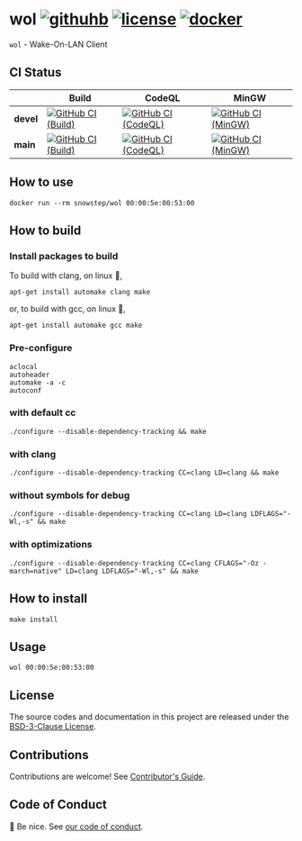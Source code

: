 # wol [![githuhb][github-repo-image]][github-repo-url] [![license][license-image]][license-url] [![docker][docker-image]][docker-url]

`wol` - Wake-On-LAN Client

## CI Status

| | Build | CodeQL | MinGW |
| ---- | ---- | ---- | ---- |
| **devel** | [![GitHub CI (Build)][github-devel-build-image]][github-devel-build-url] | [![GitHub CI (CodeQL)][github-devel-codeql-image]][github-devel-codeql-url] | [![GitHub CI (MinGW)][github-devel-mingw-image]][github-devel-mingw-url] |
| **main** | [![GitHub CI (Build)][github-main-build-image]][github-main-build-url] | [![GitHub CI (CodeQL)][github-main-codeql-image]][github-main-codeql-url] | [![GitHub CI (MinGW)][github-main-mingw-image]][github-main-mingw-url] |

## How to use

```shell
docker run --rm snowstep/wol 00:00:5e:00:53:00
```

## How to build

### Install packages to build

To build with clang, on linux :penguin:,

```shell
apt-get install automake clang make
```

or, to build with gcc, on linux :penguin:,

```shell
apt-get install automake gcc make
```

### Pre-configure

```shell
aclocal
autoheader
automake -a -c
autoconf
```

### with default cc

```shell
./configure --disable-dependency-tracking && make
```

### with clang

```shell
./configure --disable-dependency-tracking CC=clang LD=clang && make
```

### without symbols for debug

```shell
./configure --disable-dependency-tracking CC=clang LD=clang LDFLAGS="-Wl,-s" && make
```

### with optimizations

```shell
./configure --disable-dependency-tracking CC=clang CFLAGS="-Oz -march=native" LD=clang LDFLAGS="-Wl,-s" && make
```

## How to install

```shell
make install
```

## Usage

```shell
wol 00:00:5e:00:53:00
```

## License

The source codes and documentation in this project are released under the [BSD-3-Clause License](https://github.com/kei-g/wol/blob/main/COPYING).

## Contributions

Contributions are welcome! See [Contributor's Guide](https://github.com/kei-g/wol/blob/main/CONTRIBUTING.md).

## Code of Conduct

:clap: Be nice. See [our code of conduct](https://github.com/kei-g/wol/blob/main/CODE_OF_CONDUCT.md).

[docker-image]:https://img.shields.io/docker/v/snowstep/wol?logo=docker
[docker-url]:https://hub.docker.com/r/snowstep/wol
[github-devel-build-image]:https://github.com/kei-g/wol/actions/workflows/build.yml/badge.svg?branch=devel
[github-devel-build-url]:https://github.com/kei-g/wol/actions/workflows/build.yml?query=branch%3Adevel
[github-devel-codeql-image]:https://github.com/kei-g/wol/actions/workflows/codeql.yml/badge.svg?branch=devel
[github-devel-codeql-url]:https://github.com/kei-g/wol/actions/workflows/codeql.yml?query=branch%3Adevel
[github-devel-mingw-image]:https://github.com/kei-g/wol/actions/workflows/mingw.yml/badge.svg?branch=devel
[github-devel-mingw-url]:https://github.com/kei-g/wol/actions/workflows/mingw.yml?query=branch%3Adevel
[github-main-build-image]:https://github.com/kei-g/wol/actions/workflows/build.yml/badge.svg?branch=main
[github-main-build-url]:https://github.com/kei-g/wol/actions/workflows/build.yml?query=branch%3Amain
[github-main-codeql-image]:https://github.com/kei-g/wol/actions/workflows/codeql.yml/badge.svg?branch=main
[github-main-codeql-url]:https://github.com/kei-g/wol/actions/workflows/codeql.yml?query=branch%3Amain
[github-main-mingw-image]:https://github.com/kei-g/wol/actions/workflows/mingw.yml/badge.svg?branch=main
[github-main-mingw-url]:https://github.com/kei-g/wol/actions/workflows/mingw.yml?query=branch%3Amain
[github-repo-image]:https://img.shields.io/badge/github-kei--g%2Fwol-brightgreen?logo=github
[github-repo-url]:https://github.com/kei-g/wol
[license-image]:https://img.shields.io/github/license/kei-g/wol
[license-url]:https://opensource.org/licenses/BSD-3-Clause
